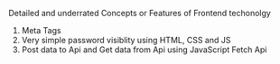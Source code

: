 Detailed and underrated Concepts or Features of Frontend techonolgy

1) Meta Tags
2) Very simple password visiblity using HTML, CSS and JS
3) Post data to Api and Get data from Api using JavaScript Fetch Api